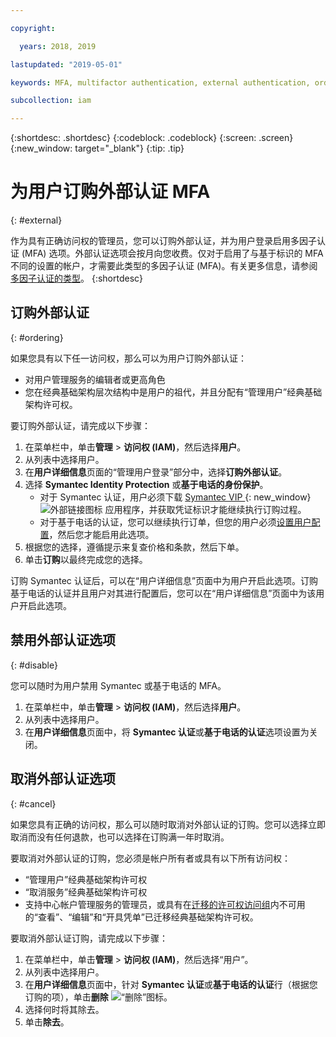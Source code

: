 ```yaml
---

copyright:

  years: 2018, 2019

lastupdated: "2019-05-01"

keywords: MFA, multifactor authentication, external authentication, order authentication, Symantec, phone-based authentication, cancel authentication order

subcollection: iam

---
```


{:shortdesc: .shortdesc}
{:codeblock: .codeblock}
{:screen: .screen}
{:new_window: target="_blank"}
{:tip: .tip}

# 为用户订购外部认证 MFA
{: #external}

作为具有正确访问权的管理员，您可以订购外部认证，并为用户登录启用多因子认证 (MFA) 选项。外部认证选项会按月向您收费。仅对于启用了与基于标识的 MFA 不同的设置的帐户，才需要此类型的多因子认证 (MFA)。有关更多信息，请参阅[多因子认证的类型](/docs/iam?topic=iam-types#types)。
{:shortdesc}

## 订购外部认证
{: #ordering}

如果您具有以下任一访问权，那么可以为用户订购外部认证：

* 对用户管理服务的编辑者或更高角色
* 您在经典基础架构层次结构中是用户的祖代，并且分配有“管理用户”经典基础架构许可权。

要订购外部认证，请完成以下步骤：

1. 在菜单栏中，单击**管理** &gt; **访问权 (IAM)**，然后选择**用户**。
2. 从列表中选择用户。
3. 在**用户详细信息**页面的“管理用户登录”部分中，选择**订购外部认证**。
4. 选择 **Symantec Identity Protection** 或**基于电话的身份保护**。
    * 对于 Symantec 认证，用户必须下载 [Symantec VIP ](https://vip.symantec.com/){: new_window}![外部链接图标](../icons/launch-glyph.svg) 应用程序，并获取凭证标识才能继续执行订购过程。
    * 对于基于电话的认证，您可以继续执行订单，但您的用户必须[设置用户配置](/docs/account?topic=account-login-settings#setting-up-phone-based-authentication)，然后您才能启用此选项。
5. 根据您的选择，遵循提示来复查价格和条款，然后下单。
6. 单击**订购**以最终完成您的选择。

订购 Symantec 认证后，可以在“用户详细信息”页面中为用户开启此选项。订购基于电话的认证并且用户对其进行配置后，您可以在“用户详细信息”页面中为该用户开启此选项。

## 禁用外部认证选项
{: #disable}

您可以随时为用户禁用 Symantec 或基于电话的 MFA。

1. 在菜单栏中，单击**管理** &gt; **访问权 (IAM)**，然后选择**用户**。
2. 从列表中选择用户。
3. 在**用户详细信息**页面中，将 **Symantec 认证**或**基于电话的认证**选项设置为关闭。

## 取消外部认证选项
{: #cancel}

如果您具有正确的访问权，那么可以随时取消对外部认证的订购。您可以选择立即取消而没有任何退款，也可以选择在订购满一年时取消。

要取消对外部认证的订购，您必须是帐户所有者或具有以下所有访问权：

* “管理用户”经典基础架构许可权
* “取消服务”经典基础架构许可权
* 支持中心帐户管理服务的管理员，或具有在[迁移的许可权访问组](/docs/iam?topic=iam-migrated_permissions)内不可用的“查看”、“编辑”和“开具凭单”已迁移经典基础架构许可权。

要取消外部认证订购，请完成以下步骤：

1. 在菜单栏中，单击**管理** &gt; **访问权 (IAM)**，然后选择“用户”。
2. 从列表中选择用户。
3. 在**用户详细信息**页面中，针对 **Symantec 认证**或**基于电话的认证**行（根据您订购的项），单击**删除** ![“删除”图标](../icons/icon_trash.svg)。
4. 选择何时将其除去。
5. 单击**除去**。
